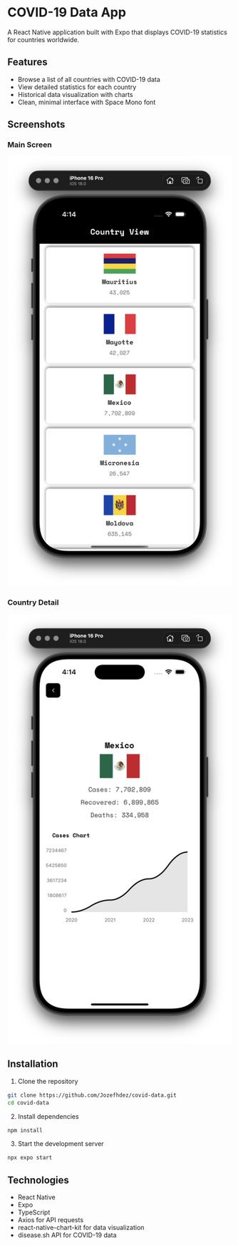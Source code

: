 # COVID-19 Data App

A React Native application built with Expo that displays COVID-19 statistics for countries worldwide.

## Features

- Browse a list of all countries with COVID-19 data
- View detailed statistics for each country
- Historical data visualization with charts
- Clean, minimal interface with Space Mono font

## Screenshots

### Main Screen
![Main Screen](./images/main-screen.png)

### Country Detail
![Country Detail](./images/country-detail.png)

## Installation

1. Clone the repository
```bash
git clone https://github.com/Jozefhdez/covid-data.git
cd covid-data
```

2. Install dependencies
```bash
npm install
```

3. Start the development server
```bash
npx expo start
```

## Technologies

- React Native
- Expo
- TypeScript
- Axios for API requests
- react-native-chart-kit for data visualization
- disease.sh API for COVID-19 data